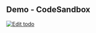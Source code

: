 ## Demo - CodeSandbox

[![Edit todo](https://codesandbox.io/static/img/play-codesandbox.svg)](https://codesandbox.io/s/3v0r17jm16)
